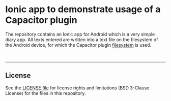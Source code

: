 # Ionic app to demonstrate usage of a Capacitor plugin #

The repository contains an Ionic app for Android which is a very simple diary app.
All texts entered are written into a text file on the filesystem of the Android device,
for which the Capacitor plugin [filesystem](https://capacitorjs.com/docs/apis/filesystem) is used.

<br>

----

## License ##

See the [LICENSE file](LICENSE.md) for license rights and limitations (BSD 3-Clause License) for the files in this repository.
